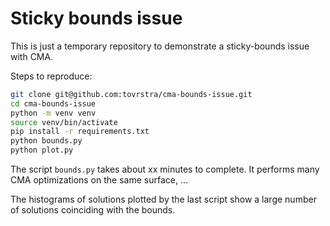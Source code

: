 # Sticky bounds issue

This is just a temporary repository to demonstrate a sticky-bounds issue with CMA.

Steps to reproduce:

```bash
git clone git@github.com:tovrstra/cma-bounds-issue.git
cd cma-bounds-issue
python -m venv venv
source venv/bin/activate
pip install -r requirements.txt
python bounds.py
python plot.py
```

The script `bounds.py` takes about xx minutes to complete.
It performs many CMA optimizations on the same surface, ...

The histograms of solutions plotted by the last script show a large number of solutions coinciding with the bounds.
